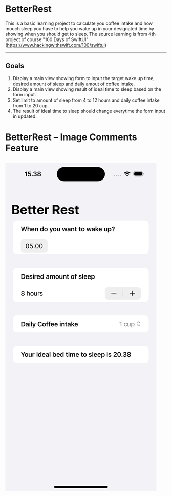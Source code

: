 # BetterRest

This is a basic learning project to calculate you coffee intake and how mouch sleep you have to help you wake up in your designated time by showing when you should get to sleep.
The source learning is from 4th project of course "100 Days of SwiftUI" (https://www.hackingwithswift.com/100/swiftui)

---
## Goals
1. Display a main view showing form to input the target wake up time, desired amount of sleep and daily amout of coffee intake.
2. Display a main view showing result of ideal time to sleep based on the form input.
3. Set limit to amount of sleep from 4 to 12 hours and daily coffee intake from 1 to 20 cup.
4. The result of ideal time to sleep should change everytime the form input in updated.

# BetterRest – Image Comments Feature
![Image Main UI](better_rest.png)
---

